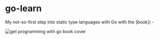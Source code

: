 # go-learn
My not-so-first step into static type languages with Go with the [book]([](https://www.manning.com/books/get-programming-with-go) -

![get programming with go book cover](https://images.manning.com/360/480/resize/book/3/ddd56a6-ba2b-4ca4-bda2-540761b91c55/Go-Youngman_hi-res_REV.png)
